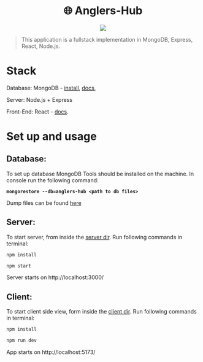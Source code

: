 <h1 align="center">
🌐 Anglers-Hub
</h1>

<p align="center">
   <a href="https://github.com/KostaKostov15/Anglers-Hub/blob/main/LICENSE">
      <img src="https://img.shields.io/badge/License-MIT-green.svg" />
   </a>
</p>

> This application is a fullstack implementation in MongoDB, Express, React, Node.js.


# Stack

Database: MongoDB - [install](https://docs.mongodb.com/manual/installation/), [docs](https://docs.mongodb.com/manual/tutorial/getting-started/),

Server: Node.js + Express

Front-End: React - [docs](https://react.dev/reference/react).

# Set up and usage

## Database:

To set up database MongoDB Tools should be installed on the machine. In console run the following command:

**`
mongorestore --db=anglers-hub <path to db files>
`**

Dump files can be found [here](https://github.com/KostaKostov15/Anglers-Hub/tree/main/db/anglers-hub)


## Server: 

To start server, from inside the [server dir](https://github.com/KostaKostov15/Anglers-Hub/tree/main/server).
Run following commands in terminal:

```sh 
npm install
```

```sh
npm start
```

Server starts on http://localhost:3000/

## Client:

To start client side view, form inside the [client dir](https://github.com/KostaKostov15/Anglers-Hub/tree/main/client).
Run following commands in terminal:

```sh
npm install
```

```sh
npm run dev
```

App starts on http://localhost:5173/
